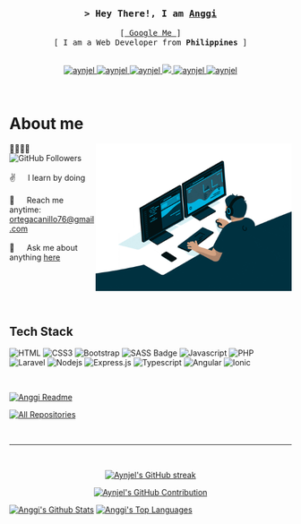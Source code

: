 
<!-- Intro  -->
<h3 align="center"><samp>&gt; Hey There!, I am <b><a target="_blank" href="https://aynjel.github.io/anggi-portfolio/home">Anggi</a></b></samp></h3>

<p align="center"> 
  <samp>
    [<a href="https://www.google.com/search?q=angel+niño+ortega"> Google Me </a>]
    <br>
    [ I am a Web Developer from <b>Philippines</b> ]
    <br>
    <br>
  </samp>
</p>

<p align="center">
 <a href="https://aynjel.github.io/anggi-portfolio" target="blank">
  <img src="https://img.shields.io/badge/Website-DC143C?style=for-the-badge&logo=medium&logoColor=white" alt="aynjel" />
 </a>
 <a href="https://ph.linkedin.com/in/angel-ni%C3%B1o-ortega-947b32252" target="_blank">
  <img src="https://img.shields.io/badge/LinkedIn-0077B5?style=for-the-badge&logo=linkedin&logoColor=white" alt="aynjel"/>
 </a>
 <a href="https://dev.to/aynjel" target="_blank">
  <img src="https://img.shields.io/badge/dev.to-0A0A0A?style=for-the-badge&logo=dev.to&logoColor=white" alt="aynjel" />
 </a>
 <a href="https://twitter.com/aynjel17" target="_blank">
  <img src="https://img.shields.io/badge/Twitter-1DA1F2?style=for-the-badge&logo=twitter&logoColor=white" />
 </a>
 <a href="https://www.instagram.com/aynjel.12.23" target="_blank">
  <img src="https://img.shields.io/badge/Instagram-fe4164?style=for-the-badge&logo=instagram&logoColor=white" alt="aynjel" />
 </a> 
 <a href="https://www.facebook.com/kobe.ortega.9" target="_blank">
  <img src="https://img.shields.io/badge/Facebook-20BEFF?&style=for-the-badge&logo=facebook&logoColor=white" alt="aynjel"  />
  </a> 
</p>
<br />

<!-- About Section -->
 # About me

<p>
 <img align="right" width="350" src="programmer.gif" alt="Coding gif" />
  
 👨‍👨‍👧‍👧 &emsp; ![GitHub Followers](https://img.shields.io/github/followers/aynjel?style=social)<br/><br/>
 ✌️ &emsp; I learn by doing <br/><br/>
 📧 &emsp; Reach me anytime: ortegacanillo76@gmail.com <br/><br/>
 💬 &emsp; Ask me about anything [here](https://github.com/aynjel/aynjel/issues)<br/><br/>
</p>

<br/>
<br/>
<br/>

## Tech Stack
![HTML](https://img.shields.io/badge/HTML5-E34F26?style=for-the-badge&logo=html5&logoColor=E34F26&labelColor=000)
![CSS3](https://img.shields.io/badge/CSS3-1572B6?style=for-the-badge&logo=css3&logoColor=1572B6&labelColor=000)
![Bootstrap](https://img.shields.io/badge/Bootstrap-563D7C?style=for-the-badge&logo=bootstrap&logoColor=563D7C&labelColor=000)
![SASS Badge](https://img.shields.io/badge/Sass-CC6699?style=for-the-badge&logo=sass&logoColor=CC6699&labelColor=000)
![Javascript](https://img.shields.io/badge/Javascript-F0DB4F?style=for-the-badge&logo=javascript&logoColor=F0DB4F&labelColor=000)
![PHP](https://img.shields.io/badge/Php-474a8a?style=for-the-badge&logo=php&logoColor=474a8a&labelColor=000)
![Laravel](https://img.shields.io/badge/Laravel-F05340?style=for-the-badge&logo=laravel&logoColor=ffffff&labelColor=000)
![Nodejs](https://img.shields.io/badge/Nodejs-3C873A?style=for-the-badge&logo=node.js&logoColor=3C873A&labelColor=000)
![Express.js](https://img.shields.io/badge/Express.js-ffffff?style=for-the-badge&logo=express&logoColor=fff&labelColor=000)
![Typescript](https://img.shields.io/badge/Typescript-007acc?style=for-the-badge&logo=typescript&logoColor=blue&labelColor=000)
![Angular](https://img.shields.io/badge/Angular-red?style=for-the-badge&logo=angular&logoColor=red&labelColor=000)
![Ionic](https://img.shields.io/badge/Ionic-blue?style=for-the-badge&logo=ionic&logoColor=blue&labelColor=000)

<br/>

[![Anggi Readme](https://github-readme-stats.vercel.app/api/pin/?username=aynjel&repo=aynjel&border_color=7F3FBF&bg_color=0D1117&title_color=C9D1D9&text_color=8B949E&icon_color=7F3FBF)](https://github.com/aynjel/aynjel)

<p align="left">
  <a href="https://github.com/aynjel?tab=repositories" target="_blank"><img alt="All Repositories" title="All Repositories" src="https://img.shields.io/badge/-All%20Repos-2962FF?style=for-the-badge&logo=koding&logoColor=white"/></a>
</p>

<br/>
<hr/>
<br/>

<p align="center">
  <a href="https://github.com/aynjel">
    <img src="https://github-readme-streak-stats.herokuapp.com/?user=aynjel&theme=radical&border=7F3FBF&background=0D1117" alt="Aynjel's GitHub streak"/>
  </a>
</p>

<p align="center">
  <a href="https://github.com/aynjel">
    <img src="https://github-profile-summary-cards.vercel.app/api/cards/profile-details?username=aynjel&theme=radical" alt="Aynjel's GitHub Contribution"/>
  </a>
</p>

<a> 
    <a href="https://github.com/aynjel"><img alt="Anggi's Github Stats" src="https://denvercoder1-github-readme-stats.vercel.app/api?username=aynjel&show_icons=true&count_private=true&theme=react&border_color=7F3FBF&bg_color=0D1117&title_color=F85D7F&icon_color=F8D866" height="192px" width="49.5%"/></a>
  <a href="https://github.com/aynjel"><img alt="Anggi's Top Languages" src="https://denvercoder1-github-readme-stats.vercel.app/api/top-langs/?username=aynjel&langs_count=8&layout=compact&theme=react&border_color=7F3FBF&bg_color=0D1117&title_color=F85D7F&icon_color=F8D866" height="192px" width="49.5%"/></a>
  <br/>
</a>


<!-- ![Al Siam's Graph](https://github-readme-activity-graph.vercel.app/graph?username=aynjel&custom_title=Al%20Siam's%20GitHub%20Activity%20Graph&bg_color=0D1117&color=7F3FBF&line=7F3FBF&point=7F3FBF&area_color=FFFFFF&title_color=FFFFFF&area=true) -->
